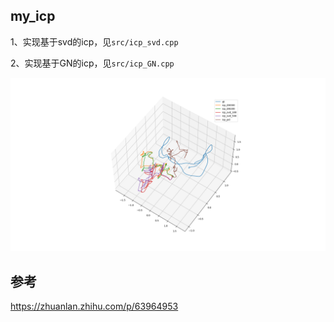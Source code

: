
## my_icp


1、实现基于svd的icp，见`src/icp_svd.cpp`

2、实现基于GN的icp，见`src/icp_GN.cpp`


![icp路径显示](show/icp实现.png)

## 参考

https://zhuanlan.zhihu.com/p/63964953